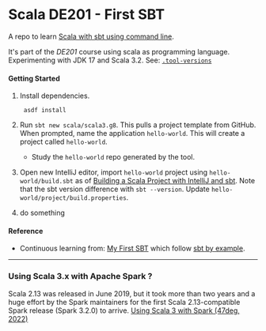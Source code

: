 # Scala DE201 - First SBT

A repo to learn [Scala with sbt using command line](https://docs.scala-lang.org/getting-started/index.html#using-the-command-line).

It's part of the _DE201_ course using scala as programming language. Experimenting with JDK 17 and Scala 3.2. See: [`.tool-versions`](./.tool-versions)

#### Getting Started

1. Install dependencies.
   ```
    asdf install
   ```

2. Run `sbt new scala/scala3.g8`. This pulls a project template from GitHub. When prompted, name the application `hello-world`. This will create a project called `hello-world`.
   - Study the `hello-world` repo generated by the tool.


3. Open new IntelliJ editor, import `hello-world` project using `hello-world/build.sbt` as of [Building a Scala Project with IntelliJ and sbt](https://docs.scala-lang.org/getting-started/intellij-track/building-a-scala-project-with-intellij-and-sbt.html#creating-the-project). Note that the sbt version difference with `sbt --version`. Update `hello-world/project/build.properties`.


4. do something

#### Reference
- Continuous learning from: [My First SBT](https://github.com/yulian-tw/My-First-SBT) which follow [sbt by example](https://www.scala-sbt.org/1.x/docs/sbt-by-example.html).

---

### Using Scala 3.x with Apache Spark ?

Scala 2.13 was released in June 2019, but it took more than two years and a huge effort by the Spark maintainers for
the first Scala 2.13-compatible Spark release (Spark 3.2.0) to arrive. [Using Scala 3 with Spark (47deg, 2022)](
https://www.47deg.com/blog/using-scala-3-with-spark/)